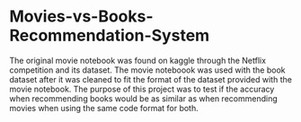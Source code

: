 # Movies-vs-Books-Recommendation-System
The original movie notebook was found on kaggle through the Netflix competition and its dataset.
The movie noteboook was used with the book dataset after it was cleaned to fit the format of the dataset provided with the movie notebook.
The purpose of this project was to test if the accuracy when recommending books would be as similar as when recommending movies when using the same code format for both.

